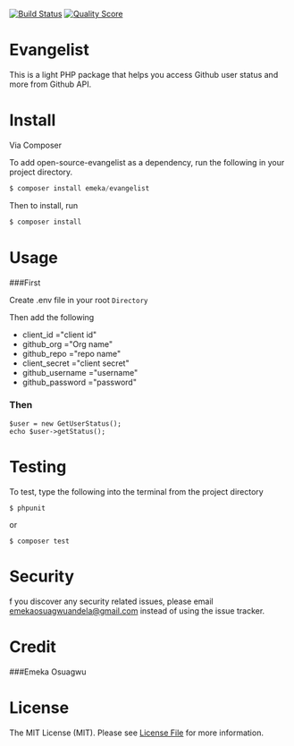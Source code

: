 
[![Build Status](https://travis-ci.org/andela-eosuagwu/Evangelist.svg?branch=master)](https://travis-ci.org/andela-eosuagwu/Evangelist)
[![Quality Score](https://img.shields.io/scrutinizer/g/andela-eosuagwu/Evangelist.svg?style=flat-square)](https://scrutinizer-ci.com/g/andela-eosuagwu/Evangelist)

# Evangelist
This is a light PHP package that helps you access Github user status and more from Github API.

# Install
Via Composer

To add open-source-evangelist as a dependency, run the following in your project directory.

```php
$ composer install emeka/evangelist
```
Then to install, run

```php
$ composer install
```

# Usage

###First

Create .env file in your root `Directory`

Then add the following

* client_id         ="client id"
* github_org        ="Org name"
* github_repo       ="repo name"
* client_secret     ="client secret"
* github_username   ="username"
* github_password   ="password"

### Then

```
$user = new GetUserStatus();
echo $user->getStatus();
```
# Testing
To test, type the following into the terminal from the project directory

```
$ phpunit
```
or
```
$ composer test
```
# Security
f you discover any security related issues, please email <a href = "emekaosuagwuandela@gmail.com">emekaosuagwuandela@gmail.com</a> instead of using the issue tracker.

# Credit
###Emeka Osuagwu
# License
The MIT License (MIT). Please see <a href = "LICENSE.md">License File</a> for more information.
